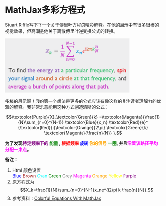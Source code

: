 <script type="text/x-mathjax-config">
  MathJax.Hub.Config({ TeX: { extensions: ["color.js"] }});
</script>

<script type="text/javascript" src="http://cdn.mathjax.org/mathjax/latest/MathJax.js?config=TeX-AMS-MML_HTMLorMML"></script>

# MathJax多彩方程式

Stuart Riffle写下了一个关于傅里叶方程的精彩解释。在他的展示中有很多很棒的视觉效果，但高潮是他关于离散傅里叶逆变换公式的转换。

![Mou icon](figure1.png)

多棒的展示啊！我的第一个想法是更多的公式应该有像这样的关注读者理解力的优雅的解释。我非常乐意能用这种方式创造清晰的公式：

$$\textcolor{Purple}{X}_\textcolor{Green}{k}
=\textcolor{Magenta}{\frac{1}{N}\sum_{n=0}^{N-1}}
\textcolor{Blue}{x_n}
\textcolor{Red}{e}^
{\textcolor{Red}{i}\textcolor{Orange}{2\pi} 
\textcolor{Green}{k}
\textcolor{Magenta}{\frac{n}{N}}
}.$$

**为了发现<font color=Purple>特定频率下的</font> <font color=Green>能量</font> , <font color=Red>根据频率</font> <font color=Blue>旋转</font> <font color=Orange>你的信号</font> <font color=Green>一圈</font>, 并且<font color=Magenta>沿着该路径平均分配一束点</font>。**

**备注：**

1. Html 颜色设置  
		<font color=Blue>Blue</font> 
		 <font color=Brown>Brown</font> 
		 <font color=Cyan>Cyan</font> 
		 <font color=Green>Green</font> 
		 <font color=Grey>Grey</font> 
		 <font color=Magenta>Magenta</font> 
		 <font color=Orange>Orange</font> 
		 <font color=Yellow>Yellow</font> 
		 <font color=Purple>Purple</font> 
2. 原方程式为 $$X_k=\frac{1}{N}\sum_{n=0}^{N-1}x_ne^{i2\pi k \frac{n}{N}}.$$
3. 参考资料：[Colorful Equations With MathJax](http://adereth.github.io/blog/2013/11/29/colorful-equations/)